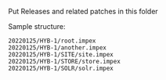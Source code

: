 Put Releases and related patches in this folder

Sample structure:

```
20220125/HYB-1/root.impex
20220125/HYB-1/another.impex
20220125/HYB-1/SITE/site.impex
20220125/HYB-1/STORE/store.impex
20220125/HYB-1/SOLR/solr.impex
```